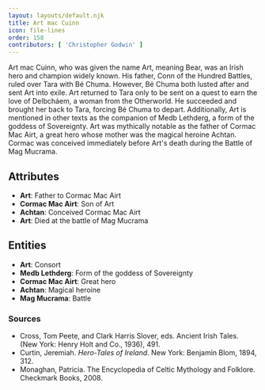 ```yaml
---
layout: layouts/default.njk
title: Art mac Cuinn
icon: file-lines
order: 158
contributors: [ 'Christopher Godwin' ]
---
```

Art mac Cuinn, who was given the name Art, meaning Bear, was an Irish hero and champion widely known. His father, Conn of the Hundred Battles, ruled over Tara with Bé Chuma. However, Bé Chuma both lusted after and sent Art into exile. Art returned to Tara only to be sent on a quest to earn the love of Delbcháem, a woman from the Otherworld. He succeeded and brought her back to Tara, forcing Bé Chuma to depart. Additionally, Art is mentioned in other texts as the companion of Medb Lethderg, a form of the goddess of Sovereignty. Art was mythically notable as the father of Cormac Mac Airt, a great hero whose mother was the magical heroine Achtan. Cormac was conceived immediately before Art's death during the Battle of Mag Mucrama.

## Attributes

- **Art**: Father to Cormac Mac Airt
- **Cormac Mac Airt**: Son of Art
- **Achtan**: Conceived Cormac Mac Airt
- **Art**: Died at the battle of Mag Mucrama

## Entities

- **Art**: Consort
- **Medb Lethderg**: Form of the goddess of Sovereignty
- **Cormac Mac Airt**: Great hero
- **Achtan**: Magical heroine
- **Mag Mucrama**: Battle

### Sources

- Cross, Tom Peete, and Clark Harris Slover, eds. Ancient Irish Tales. (New York: Henry Holt and Co., 1936), 491.
- Curtin, Jeremiah. *Hero-Tales of Ireland*. New York: Benjamin Blom, 1894, 312.
- Monaghan, Patricia. The Encyclopedia of Celtic Mythology and Folklore. Checkmark Books, 2008.

